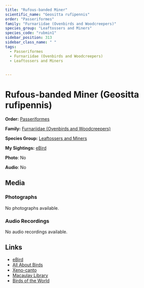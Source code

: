 ```yaml
---
title: "Rufous-banded Miner"
scientific_name: "Geositta rufipennis"
order: "Passeriformes"
family: "Furnariidae (Ovenbirds and Woodcreepers)"
species_group: "Leaftossers and Miners"
species_code: "rubmin1"
sidebar_position: 313
sidebar_class_name: " "
tags: 
  - Passeriformes
  - Furnariidae (Ovenbirds and Woodcreepers)
  - Leaftossers and Miners
  
  
---
```


# Rufous-banded Miner (Geositta rufipennis)

**Order:** [Passeriformes](/tags/passeriformes)

**Family:** [Furnariidae (Ovenbirds and Woodcreepers)](/tags/furnariidae-ovenbirds-and-woodcreepers)

**Species Group:** [Leaftossers and Miners](/tags/leaftossers-and-miners)

**My Sightings:** [eBird](https://ebird.org/lifelist?r=world&time=life&spp=rubmin1)

**Photo**: No 

**Audio**: No

## Media
### Photographs
No photographs available.

### Audio Recordings
No audio recordings available.

## Links
* [eBird](https://ebird.org/species/rubmin1) 
* [All About Birds](https://www.allaboutbirds.org/guide/rubmin1) 
* [Xeno-canto](https://www.xeno-canto.org/species/geositta-rufipennis) 
* [Macaulay Library](https://search.macaulaylibrary.org/catalog?taxonCode=rubmin1&sort=rating_rank_desc)
* [Birds of the World](https://birdsoftheworld.org/bow/species/rubmin1)
